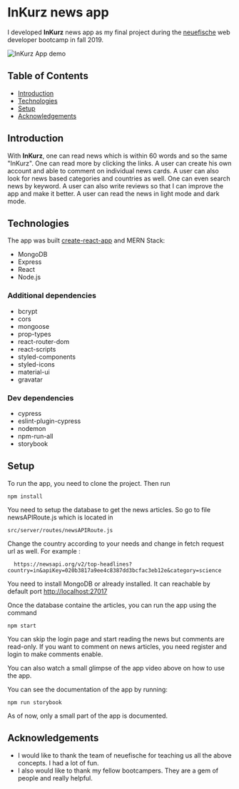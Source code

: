# InKurz news app

I developed **InKurz** news app as my final project during the [neuefische](https://www.neuefische.de) web developer bootcamp in fall 2019.

![InKurz App demo](https://media.giphy.com/media/WOBoyXbPUD2RWjEuQc/giphy.gif)

## Table of Contents

- [Introduction](#introduction)
- [Technologies](#technologies)
- [Setup](#setup)
- [Acknowledgements](#Acknowledgements)

## Introduction

With **InKurz**, one can read news which is within 60 words and so the same "InKurz". One can read more by clicking the links. A user can create his own account and able to comment on individual news cards. A user can also look for news based categories and countries as well. One can even search news by keyword. A user can also write reviews so that I can improve the app and make it better. A user can read the news in light mode and dark mode.

## Technologies

The app was built [create-react-app](https://create-react-app.dev/) and MERN Stack:

- MongoDB
- Express
- React
- Node.js

### Additional dependencies

- bcrypt
- cors
- mongoose
- prop-types
- react-router-dom
- react-scripts
- styled-components
- styled-icons
- material-ui
- gravatar

### Dev dependencies

- cypress
- eslint-plugin-cypress
- nodemon
- npm-run-all
- storybook

## Setup

To run the app, you need to clone the project. Then run

```
npm install
```

You need to setup the database to get the news articles. So go to file newsAPIRoute.js which is located in

```
src/server/routes/newsAPIRoute.js
```

Change the country according to your needs and change in fetch request url as well. For example :

```
  https://newsapi.org/v2/top-headlines?country=in&apiKey=020b3817a9ee4c8387dd3bcfac3eb12e&category=science
```

You need to install MongoDB or already installed. It can reachable by default port [http://localhost:27017](http://localhost:27017)

Once the database containe the articles, you can run the app using the command

```
npm start
```

You can skip the login page and start reading the news but comments are read-only. If you want to comment on news articles, you need register and login to make comments enable.

You can also watch a small glimpse of the app video above on how to use the app.

You can see the documentation of the app by running:

```
npm run storybook
```

As of now, only a small part of the app is documented.

## Acknowledgements

- I would like to thank the team of neuefische for teaching us all the above concepts. I had a lot of fun.
- I also would like to thank my fellow bootcampers. They are a gem of people and really helpful.
